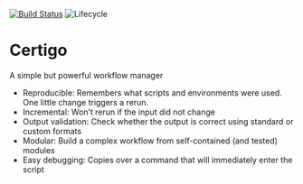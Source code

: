 
<!-- README.md is generated from README.Rmd. Please edit that file -->

[![Build
Status](https://api.travis-ci.org/komparo/certigo.svg)](https://travis-ci.org/komparo/certigo)
![Lifecycle](https://img.shields.io/badge/lifecycle-experimental-orange.svg)

# Certigo

A simple but powerful workflow manager

  - Reproducible: Remembers what scripts and environments were used. One
    little change triggers a rerun.
  - Incremental: Won’t rerun if the input did not change
  - Output validation: Check whether the output is correct using
    standard or custom formats
  - Modular: Build a complex workflow from self-contained (and tested)
    modules
  - Easy debugging: Copies over a command that will immediately enter
    the script

